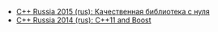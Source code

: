 * [C++ Russia 2015 (rus): Качественная библиотека с нуля](https://www.youtube.com/watch?v=HcDI-w8S47M)
* [C++ Russia 2014 (rus): C++11 and Boost](https://www.youtube.com/watch?v=bkNC8JA35ks)
